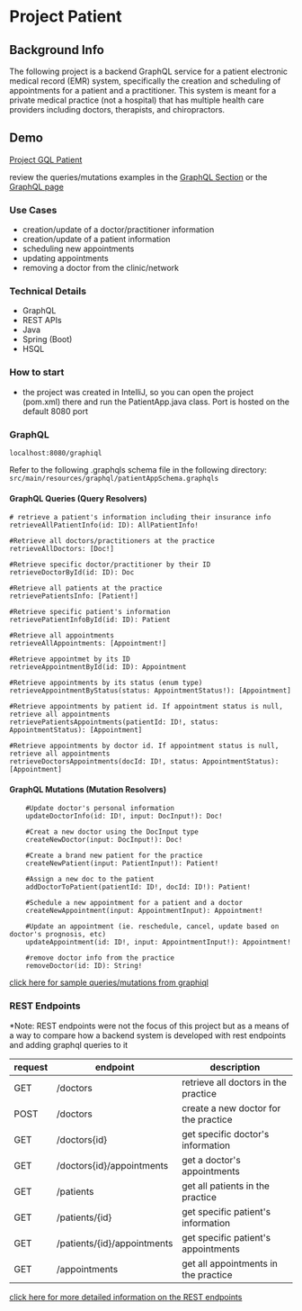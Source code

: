 # Project Patient

## Background Info
The following project is a backend GraphQL service for a patient electronic medical record (EMR) system, specifically
the creation and scheduling of appointments for a patient and a practitioner. This system is meant for a
private medical practice (not a hospital) that has multiple health care providers including doctors, therapists, and
chiropractors.


## Demo
[Project GQL Patient](https://gql-patient.herokuapp.com/graphiql)

review the queries/mutations examples in the [GraphQL Section](#GraphQL) or the [GraphQL page](graphql/gql_api.md)
### Use Cases

- creation/update of a doctor/practitioner information
- creation/update of a patient information
- scheduling new appointments
- updating appointments
- removing a doctor from the clinic/network

### Technical Details
- GraphQL
- REST APIs
- Java
- Spring (Boot)
- HSQL


### How to start
- the project was created in IntelliJ, so you can open the project (pom.xml) there and run the
  PatientApp.java class. Port is hosted on the default 8080 port

### GraphQL
`localhost:8080/graphiql`

Refer to the following .graphqls schema file in the following directory:\
`src/main/resources/graphql/patientAppSchema.graphqls`

#### GraphQL Queries (Query Resolvers)
```
# retrieve a patient's information including their insurance info
retrieveAllPatientInfo(id: ID): AllPatientInfo!

#Retrieve all doctors/practitioners at the practice
retrieveAllDoctors: [Doc!]

#Retrieve specific doctor/practitioner by their ID
retrieveDoctorById(id: ID): Doc

#Retrieve all patients at the practice
retrievePatientsInfo: [Patient!]

#Retrieve specific patient's information
retrievePatientInfoById(id: ID): Patient

#Retrieve all appointments
retrieveAllAppointments: [Appointment!]

#Retrieve appointmet by its ID
retrieveAppointmentById(id: ID): Appointment

#Retrieve appointments by its status (enum type)
retrieveAppointmentByStatus(status: AppointmentStatus!): [Appointment]

#Retrieve appointments by patient id. If appointment status is null, retrieve all appointments
retrievePatientsAppointments(patientId: ID!, status: AppointmentStatus): [Appointment]

#Retrieve appointments by doctor id. If appointment status is null, retrieve all appointments
retrieveDoctorsAppointments(docId: ID!, status: AppointmentStatus): [Appointment]

```

#### GraphQL Mutations (Mutation Resolvers)
```
    #Update doctor's personal information
    updateDoctorInfo(id: ID!, input: DocInput!): Doc!

    #Creat a new doctor using the DocInput type
    createNewDoctor(input: DocInput!): Doc!

    #Create a brand new patient for the practice
    createNewPatient(input: PatientInput!): Patient!

    #Assign a new doc to the patient
    addDoctorToPatient(patientId: ID!, docId: ID!): Patient!

    #Schedule a new appointment for a patient and a doctor
    createNewAppointment(input: AppointmentInput): Appointment!

    #Update an appointment (ie. reschedule, cancel, update based on doctor's prognosis, etc)
    updateAppointment(id: ID!, input: AppointmentInput!): Appointment!

    #remove doctor info from the practice
    removeDoctor(id: ID): String!
```

[click here for sample queries/mutations from graphiql](graphql/gql_api.md)

### REST Endpoints
*Note: REST endpoints were not the focus of this project but as a means of a way to compare how a backend system is developed with rest endpoints and adding graphql queries to it


| request | endpoint | description |
| ------- | -------- | ----------- | 
| GET     | /doctors | retrieve all doctors in the practice |
| POST    | /doctors | create a new doctor for the practice |
| GET     | /doctors{id} | get specific doctor's information |
| GET     | /doctors{id}/appointments | get a doctor's appointments |
| GET     | /patients | get all patients in the practice |
| GET     | /patients/{id} | get specific patient's information
| GET     | /patients/{id}/appointments | get specific patient's appointments |
| GET     | /appointments | get all appointments in the practice |

[click here for more detailed information on the REST endpoints](rest/rest_endpoints.md)









